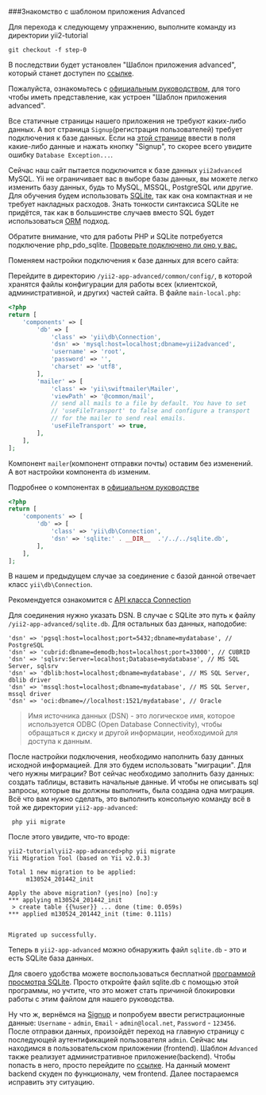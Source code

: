 ###Знакомство с шаблоном приложения Advanced

Для перехода к следующему упражнению, выполните команду из директории yii2-tutorial

```
git checkout -f step-0
```

В последствии будет установлен "Шаблон приложения advanced", который станет доступен по 
<a href="/yii2-app-advanced/frontend/web/" target="_blank">ссылке</a>.

<p class="alert alert-info">
Пожалуйста, ознакомьтесь с <a href="https://github.com/yiisoft/yii2/blob/master/docs/guide-ru/tutorial-advanced-app.md" target="_blank">
официальным руководством</a>, для того чтобы иметь представление, как устроен "Шаблон приложения advanced".
</p>

Все статичные страницы нашего приложения не требуют каких-либо данных. А вот страница `Signup`(регистрация пользователей)
требует подключения к базе данных. Если на <a href="/yii2-app-advanced/frontend/web/index.php?r=site%2Fsignup" target="_blank">
этой странице</a> ввести в поля какие-либо данные и нажать кнопку "Signup", то скорее всего увидите ошибку `Database Exception...`.

Сейчас наш сайт пытается подключится к базе данных `yii2advanced` MySQL. Yii не ограничивает вас в выборе базы данных, вы
можете легко изменить базу данных, будь то MySQL, MSSQL, PostgreSQL или другие. Для обучения будем использовать
<a href="https://ru.wikipedia.org/wiki/SQLite" target="_blank">SQLite</a>, так как она компактная и не требует накладных
расходов. Знать тонкости синтаксиса SQLite не придётся, так как в большинстве случаев вместо SQL будет использоваться
<a href="https://ru.wikipedia.org/wiki/ORM">ORM</a> подход.

<p class="alert alert-warning">Обратите внимание, что для работы PHP и SQLite потребуется подключение php_pdo_sqlite.
<a href="/scripts/helpers/check.php" target="_blank">Проверьте подключено ли оно у вас.</a>
</p>

Поменяем настройки подключения к базе данных для всего сайта:

Перейдите в директорию `/yii2-app-advanced/common/config/`, в которой хранятся файлы конфигурации для работы всех 
(клиентской, административной, и других) частей сайта. В файле `main-local.php`:

```php
<?php
return [
    'components' => [
        'db' => [
            'class' => 'yii\db\Connection',
            'dsn' => 'mysql:host=localhost;dbname=yii2advanced',
            'username' => 'root',
            'password' => '',
            'charset' => 'utf8',
        ],
        'mailer' => [
            'class' => 'yii\swiftmailer\Mailer',
            'viewPath' => '@common/mail',
            // send all mails to a file by default. You have to set
            // 'useFileTransport' to false and configure a transport
            // for the mailer to send real emails.
            'useFileTransport' => true,
        ],
    ],
];
```


Компонент `mailer`(компонент отправки почты) оставим без изменений. А вот настройки компонента `db` изменим.

<p class="alert alert-info">Подробнее о компонентах в 
<a href="https://github.com/yiisoft/yii2/blob/master/docs/guide-ru/structure-application-components.md" target="_blank">
официальном руководстве</a>
</p>

```php
<?php
return [
    'components' => [
        'db' => [
            'class' => 'yii\db\Connection',
            'dsn' => 'sqlite:' . __DIR__  .'/../../sqlite.db',
        ],       
    ],
];
```
В нашем и предыдущем случае за соединение с базой данной отвечает класс `yii\db\Connection`.

<p class="alert alert-info">Рекомендуется ознакомится с <a href="http://www.yiiframework.com/doc-2.0/yii-db-connection.html" target="_blank">
API класса Connection</a>
</p>

Для соединения нужно указать DSN. В случае с SQLite это путь к файлу `/yii2-app-advanced/sqlite.db`. Для остальных 
баз данных, наподобие:

```
'dsn' => 'pgsql:host=localhost;port=5432;dbname=mydatabase', // PostgreSQL
'dsn' => 'cubrid:dbname=demodb;host=localhost;port=33000', // CUBRID
'dsn' => 'sqlsrv:Server=localhost;Database=mydatabase', // MS SQL Server, sqlsrv
'dsn' => 'dblib:host=localhost;dbname=mydatabase', // MS SQL Server, dblib driver
'dsn' => 'mssql:host=localhost;dbname=mydatabase', // MS SQL Server, mssql driver
'dsn' => 'oci:dbname=//localhost:1521/mydatabase', // Oracle
```

> Имя источника данных (DSN) - это логическое имя, которое используется ODBC (Open Database Connectivity), чтобы 
> обращаться к диску и другой информации, необходимой для доступа к данным.

После настройки подключения, необходимо наполнить базу данных исходной информацией. Для это будем использовать "миграции". 
Для чего нужны миграции? Вот сейчас необходимо заполнить базу данных: создать таблицы, вставить начальные данные. И чтобы 
не описывать sql запросы, которые вы должны выполнить, была создана одна миграция. Всё что вам нужно сделать, это выполнить
консольную команду всё в той же директории `yii2-app-advanced`:
 
```
 php yii migrate
```
 
После этого увидите, что-то вроде: 
 
```
yii2-tutorial\yii2-app-advanced>php yii migrate
Yii Migration Tool (based on Yii v2.0.3)

Total 1 new migration to be applied:
     m130524_201442_init

Apply the above migration? (yes|no) [no]:y
*** applying m130524_201442_init
 > create table {{%user}} ... done (time: 0.059s)
*** applied m130524_201442_init (time: 0.111s)


Migrated up successfully.
```
 
Теперь в `yii2-app-advanced` можно обнаружить файл `sqlite.db` - это и есть SQLite база данных.

<p class="alert alert-info">
Для своего удобства можете воспользоваться бесплатной <a href="http://sqlitebrowser.org/" target="_blank">программой просмотра SQLite</a>.
Просто откройте файл sqlite.db с помощью этой программы, но учтите, что это может стать причиной блокировки работы 
с этим файлом для нашего руководства.
</p>

Ну что ж, вернёмся на <a href="/yii2-app-advanced/frontend/web/index.php?r=site%2Fsignup" target="_blank">Signup</a>
и попробуем ввести регистрационные данные: `Username` - `admin`, `Email` - `admin@local.net`, `Password` - `123456`.
После отправки данных, произойдёт переход на главную страницу с последующей аутентификацией пользователя `admin`. Сейчас 
мы находимся в пользовательском приложении (frontend). Шаблон `Advanced` также реализует административное приложение(backend).
Чтобы попасть в него, просто перейдите по <a href="/yii2-app-advanced/backend/web/" target="_blank">ссылке</a>. 
На данный момент backend скуден по функционалу, чем frontend. Далее постараемся исправить эту ситуацию.